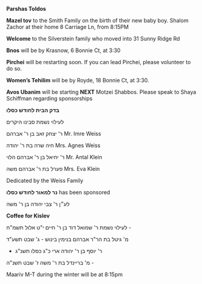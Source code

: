 **Parshas Toldos**

**Mazel tov** to the Smith Family on the birth of their new baby boy. Shalom Zachor at
their home 8 Carriage Ln, from 8:15PM

**Welcome** to the Silverstein family who moved into 31 Sunny Ridge Rd

**Bnos**  will be by Krasnow, 6 Bonnie Ct, at 3:30

**Pirchei** will be restarting soon. If you can lead Pirchei, please volunteer 
to do so. 

**Women’s Tehilim** will be by Royde, 18 Bonnie Ct, at 3:30.

**Avos Ubanim** will be starting **NEXT** Motzei Shabbos. Please speak to Shaya
Schiffman regarding sponsorships

**בדק הבית לחודש כסלו**

לעילוי נשמת סבינו היקרים

ר' יצחק זאב בן ר' אברהם
Mr. Imre Weiss

חיה שרה בת ר' יהודה
Mrs. Agnes Weiss

ר' יחיאל בן ר' אברהם הלוי
Mr. Antal Klein

פערל בת ר' אברהם משה
Mrs. Eva Klein

Dedicated by the Weiss Family


**נר למאור לחודשׁ כסלו** has been sponsored

לע״ן ר' צבי יהודה בן ר' משה


**Coffee for Kislev**  

לעילוי נשמת 
ר' שמואל דוד בן ר' חיים
י"ט אלול תשמ"ח - 


מ' גיטל בת הר"ר אברהם בנימין
בינוש - ג' שבט תשע"ד


 - ר' יוסף בן ר' יהודה ארי
כ"ג כסלו תשנ"ג


מ' בריינדל בת ר' משה
ז' שבט תשנ"ה - 


Maariv M-T during the winter will be at 8:15pm
